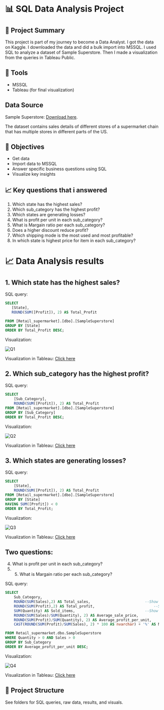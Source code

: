 # 📊 SQL Data Analysis Project

## 🧠 Project Summary
This project is part of my journey to become a Data Analyst. I got the data on Kaggle. I downloaded the data and did a bulk import into MSSQL. I used SQL to analyze a dataset of Sample Superstore. Then I made a visualization from the queries in Tableau Public.

## 🔧 Tools
- MSSQL
- Tableau (for final visualization)

## Data Source
Sample Superstore: [Download here](https://www.kaggle.com/datasets/roopacalistus/superstore).

The dataset contains sales details of different stores of a supermarket chain that has multiple stores in different parts of the US.

## 📌 Objectives
- Get data
- Import data to MSSQL
- Answer specific business questions using SQL
- Visualize key insights

## 📈 Key questions that i answered
1. Which state has the highest sales?
2. Which sub_category has the highest profit?
3. Which states are generating losses?
4. What is profit per unit in each sub_category?
5. What is Margain ratio per each sub_category?
6. Does a higher discount reduce profit?
7. Which shipping mode is the most used and most profitable?
8. In which state is highest price for item in each sub_category?

# 📈 Data Analysis results
## 1. Which state has the highest sales?
SQL query:
```sql
SELECT
   [State],
   ROUND(SUM([Profit]), 2) AS Total_Profit

FROM [Retail_supermarket].[dbo].[SampleSuperstore]
GROUP BY [State]
ORDER BY Total_Profit DESC;
```
Visualization:

![Q1](https://github.com/user-attachments/assets/aff8f981-ca43-46bb-9e09-09a63031ef6d)

Visualization in Tableau: 
[Click here](https://public.tableau.com/app/profile/denis.struna/viz/Question1_17492323532630/Q1)

## 2. Which sub_category has the highest profit?
SQL query:
```sql
SELECT
	[Sub_Category],
	ROUND(SUM([Profit]), 2) AS Total_Profit
FROM [Retail_supermarket].[dbo].[SampleSuperstore]
GROUP BY [Sub_Category]
ORDER BY Total_Profit DESC;
```
Visualization:

![Q2](https://github.com/user-attachments/assets/0ee070cb-afd6-415a-8a2c-a16f5567b1bb)


Visualization in Tableau: 
[Click here](https://public.tableau.com/app/profile/denis.struna/viz/Question2_17492332552080/Q2?publish=yes)

## 3. Which states are generating losses?
SQL query:
```sql
SELECT
	[State],
	ROUND(SUM([Profit]), 2) AS Total_Profit
FROM [Retail_supermarket].[dbo].[SampleSuperstore]
GROUP BY [State]
HAVING SUM([Profit]) < 0
ORDER BY Total_Profit;
```
Visualization:

![Q3](https://github.com/user-attachments/assets/28b49a5d-d00e-4d0b-83fd-b89015327935)



Visualization in Tableau: 
[Click here](https://public.tableau.com/app/profile/denis.struna/viz/Question3_17492334172120/Q3?publish=yes)


## Two questions:
4. What is profit per unit in each sub_category?
5. 5. What is Margain ratio per each sub_category?

SQL query:
```sql
SELECT
	Sub_Category,
	ROUND(SUM(Sales),2) AS Total_sales,							--Show Total sales
	ROUND(SUM(Profit),2) AS Total_profit,							--Show Total profit
	SUM(Quantity) AS Sold_items,								--Show Total quantity
	ROUND(SUM(Sales)/SUM(Quantity), 2) AS Average_sale_price,				--Show Absolute average price per one unit
	ROUND(SUM(Profit)/SUM(Quantity), 2) AS Average_profit_per_unit,				--Show Absolute average Profit per one unit sold
	CAST(ROUND(SUM(Profit)/SUM(Sales), 2) * 100 AS nvarchar) + '%' AS Margain_ratio		--Show Margain ratio in %

FROM Retail_supermarket.dbo.SampleSuperstore
WHERE Quantity > 0 AND Sales > 0
GROUP BY Sub_Category
ORDER BY Average_profit_per_unit DESC;
```
Visualization:

![Q4](https://github.com/user-attachments/assets/7e961817-915c-4e26-bfba-5c8107835df7)




Visualization in Tableau: 
[Click here](https://public.tableau.com/app/profile/denis.struna/viz/Question4_17492338293470/Q4?publish=yes)





## 📂 Project Structure
See folders for SQL queries, raw data, results, and visuals.


